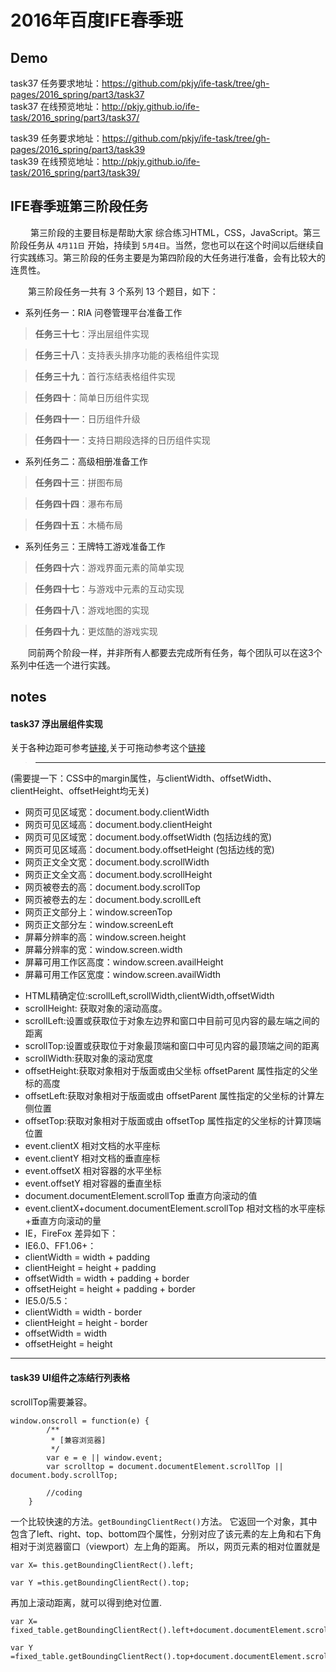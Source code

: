 # 2016年百度IFE春季班
## Demo 
task37 任务要求地址：<https://github.com/pkjy/ife-task/tree/gh-pages/2016_spring/part3/task37><br>
task37 在线预览地址：<http://pkjy.github.io/ife-task/2016_spring/part3/task37/>

task39 任务要求地址：<https://github.com/pkjy/ife-task/tree/gh-pages/2016_spring/part3/task39><br>
task39 在线预览地址：<http://pkjy.github.io/ife-task/2016_spring/part3/task39/>

## IFE春季班第三阶段任务

　　 第三阶段的主要目标是帮助大家 综合练习HTML，CSS，JavaScript。第三阶段任务从 `4月11日` 开始，持续到 `5月4日`。当然，您也可以在这个时间以后继续自行实践练习。第三阶段的任务主要是为第四阶段的大任务进行准备，会有比较大的连贯性。

　　第三阶段任务一共有 3 个系列 13 个题目，如下：
* 系列任务一：RIA 问卷管理平台准备工作

> **任务三十七**：浮出层组件实现

> **任务三十八**：支持表头排序功能的表格组件实现

> **任务三十九**：首行冻结表格组件实现

> **任务四十**：简单日历组件实现

> **任务四十一**：日历组件升级

> **任务四十一**：支持日期段选择的日历组件实现
　
* 系列任务二：高级相册准备工作

> **任务四十三**：拼图布局

> **任务四十四**：瀑布布局

> **任务四十五**：木桶布局

* 系列任务三：王牌特工游戏准备工作

> **任务四十六**：游戏界面元素的简单实现

> **任务四十七**：与游戏中元素的互动实现

> **任务四十八**：游戏地图的实现

> **任务四十九**：更炫酷的游戏实现


　　同前两个阶段一样，并非所有人都要去完成所有任务，每个团队可以在这3个系列中任选一个进行实践。

## notes

#### task37 浮出层组件实现
关于各种边距可参考[链接](http://www.jb51.net/article/44519.htm),关于可拖动参考这个[链接](http://js.alixixi.com/a/2010091564667.shtml)
>---
(需要提一下：CSS中的margin属性，与clientWidth、offsetWidth、clientHeight、offsetHeight均无关) 
* 网页可见区域宽：document.body.clientWidth 
* 网页可见区域高：document.body.clientHeight 
* 网页可见区域宽：document.body.offsetWidth (包括边线的宽) 
* 网页可见区域高：document.body.offsetHeight (包括边线的宽) 
* 网页正文全文宽：document.body.scrollWidth 
* 网页正文全文高：document.body.scrollHeight 
* 网页被卷去的高：document.body.scrollTop 
* 网页被卷去的左：document.body.scrollLeft 
* 网页正文部分上：window.screenTop 
* 网页正文部分左：window.screenLeft 
* 屏幕分辨率的高：window.screen.height 
* 屏幕分辨率的宽：window.screen.width 
* 屏幕可用工作区高度：window.screen.availHeight 
* 屏幕可用工作区宽度：window.screen.availWidth 
>
* HTML精确定位:scrollLeft,scrollWidth,clientWidth,offsetWidth 
* scrollHeight: 获取对象的滚动高度。 
* scrollLeft:设置或获取位于对象左边界和窗口中目前可见内容的最左端之间的距离 
* scrollTop:设置或获取位于对象最顶端和窗口中可见内容的最顶端之间的距离 
* scrollWidth:获取对象的滚动宽度 
* offsetHeight:获取对象相对于版面或由父坐标 offsetParent 属性指定的父坐标的高度 
* offsetLeft:获取对象相对于版面或由 offsetParent 属性指定的父坐标的计算左侧位置 
* offsetTop:获取对象相对于版面或由 offsetTop 属性指定的父坐标的计算顶端位置 
* event.clientX 相对文档的水平座标 
* event.clientY 相对文档的垂直座标 
* event.offsetX 相对容器的水平坐标 
* event.offsetY 相对容器的垂直坐标 
* document.documentElement.scrollTop 垂直方向滚动的值 
* event.clientX+document.documentElement.scrollTop 相对文档的水平座标+垂直方向滚动的量
* IE，FireFox 差异如下：
* IE6.0、FF1.06+： 
* clientWidth = width + padding 
* clientHeight = height + padding 
* offsetWidth = width + padding + border 
* offsetHeight = height + padding + border
* IE5.0/5.5： 
* clientWidth = width - border 
* clientHeight = height - border 
* offsetWidth = width 
* offsetHeight = height
---

#### task39 UI组件之冻结行列表格
scrollTop需要兼容。
```
window.onscroll = function(e) {
        /**
         * [兼容浏览器]
         */
        var e = e || window.event;
        var scrolltop = document.documentElement.scrollTop || document.body.scrollTop;

        //coding 
    }
```
一个比较快速的方法。`getBoundingClientRect()`方法。
它返回一个对象，其中包含了left、right、top、bottom四个属性，分别对应了该元素的左上角和右下角相对于浏览器窗口（viewport）左上角的距离。
所以，网页元素的相对位置就是
```
var X= this.getBoundingClientRect().left;

var Y =this.getBoundingClientRect().top;
```
再加上滚动距离，就可以得到绝对位置.
```
var X= fixed_table.getBoundingClientRect().left+document.documentElement.scrollLeft;

var Y =fixed_table.getBoundingClientRect().top+document.documentElement.scrollTop;


```